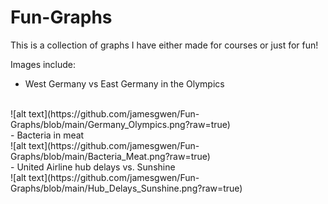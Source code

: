 # Fun-Graphs
This is a collection of graphs I have either made for courses or just for fun!

Images include:
- West Germany vs East Germany in the Olympics 
<br />
![alt text](https://github.com/jamesgwen/Fun-Graphs/blob/main/Germany_Olympics.png?raw=true)
<br />
- Bacteria in meat
<br />
![alt text](https://github.com/jamesgwen/Fun-Graphs/blob/main/Bacteria_Meat.png?raw=true)
<br />
- United Airline hub delays vs. Sunshine
<br />
![alt text](https://github.com/jamesgwen/Fun-Graphs/blob/main/Hub_Delays_Sunshine.png?raw=true)
